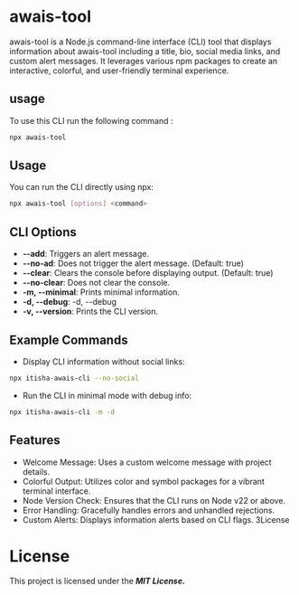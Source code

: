 # awais-tool

awais-tool is a Node.js command-line interface (CLI) tool that displays information about awais-tool including a title, bio, social media links, and custom alert messages. It leverages various npm packages to create an interactive, colorful, and user-friendly terminal experience.

## usage

To use this CLI run the following command :

```sh
npx awais-tool
```

## Usage

You can run the CLI directly using npx:

```sh
npx awais-tool [options] <command>
```

## CLI Options

- **--add**: Triggers an alert message.
- **--no-ad**: Does not trigger the alert message. (Default: true)
- **--clear**: Clears the console before displaying output. (Default: true)
- **--no-clear**: Does not clear the console.
- **-m, --minimal**: Prints minimal information.
- **-d, --debug**: -d, --debug
- **-v, --version**: Prints the CLI version.

## Example Commands

- Display CLI information without social links:

```sh
npx itisha-awais-cli --no-social
```

- Run the CLI in minimal mode with debug info:

```sh
npx itisha-awais-cli -m -d
```

## Features

- Welcome Message: Uses a custom welcome message with project details.
- Colorful Output: Utilizes color and symbol packages for a vibrant terminal interface.
- Node Version Check: Ensures that the CLI runs on Node v22 or above.
- Error Handling: Gracefully handles errors and unhandled rejections.
- Custom Alerts: Displays information alerts based on CLI flags.
  3License

# License

This project is licensed under the **_MIT License._**
